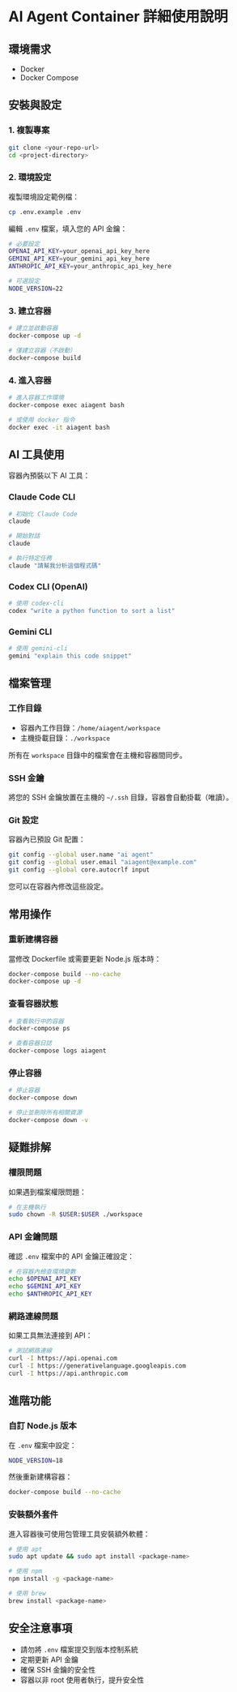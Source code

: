 # AI Agent Container 詳細使用說明

## 環境需求

- Docker
- Docker Compose

## 安裝與設定

### 1. 複製專案

```bash
git clone <your-repo-url>
cd <project-directory>
```

### 2. 環境設定

複製環境設定範例檔：

```bash
cp .env.example .env
```

編輯 `.env` 檔案，填入您的 API 金鑰：

```bash
# 必要設定
OPENAI_API_KEY=your_openai_api_key_here
GEMINI_API_KEY=your_gemini_api_key_here
ANTHROPIC_API_KEY=your_anthropic_api_key_here

# 可選設定
NODE_VERSION=22
```

### 3. 建立容器

```bash
# 建立並啟動容器
docker-compose up -d

# 僅建立容器（不啟動）
docker-compose build
```

### 4. 進入容器

```bash
# 進入容器工作環境
docker-compose exec aiagent bash

# 或使用 docker 指令
docker exec -it aiagent bash
```

## AI 工具使用

容器內預裝以下 AI 工具：

### Claude Code CLI

```bash
# 初始化 Claude Code
claude

# 開始對話
claude

# 執行特定任務
claude "請幫我分析這個程式碼"
```

### Codex CLI (OpenAI)

```bash
# 使用 codex-cli
codex "write a python function to sort a list"
```

### Gemini CLI

```bash
# 使用 gemini-cli
gemini "explain this code snippet"
```

## 檔案管理

### 工作目錄

- 容器內工作目錄：`/home/aiagent/workspace`
- 主機掛載目錄：`./workspace`

所有在 `workspace` 目錄中的檔案會在主機和容器間同步。

### SSH 金鑰

將您的 SSH 金鑰放置在主機的 `~/.ssh` 目錄，容器會自動掛載（唯讀）。

### Git 設定

容器內已預設 Git 配置：

```bash
git config --global user.name "ai agent"
git config --global user.email "aiagent@example.com"
git config --global core.autocrlf input
```

您可以在容器內修改這些設定。

## 常用操作

### 重新建構容器

當修改 Dockerfile 或需要更新 Node.js 版本時：

```bash
docker-compose build --no-cache
docker-compose up -d
```

### 查看容器狀態

```bash
# 查看執行中的容器
docker-compose ps

# 查看容器日誌
docker-compose logs aiagent
```

### 停止容器

```bash
# 停止容器
docker-compose down

# 停止並刪除所有相關資源
docker-compose down -v
```

## 疑難排解

### 權限問題

如果遇到檔案權限問題：

```bash
# 在主機執行
sudo chown -R $USER:$USER ./workspace
```

### API 金鑰問題

確認 `.env` 檔案中的 API 金鑰正確設定：

```bash
# 在容器內檢查環境變數
echo $OPENAI_API_KEY
echo $GEMINI_API_KEY
echo $ANTHROPIC_API_KEY
```

### 網路連線問題

如果工具無法連接到 API：

```bash
# 測試網路連線
curl -I https://api.openai.com
curl -I https://generativelanguage.googleapis.com
curl -I https://api.anthropic.com
```

## 進階功能

### 自訂 Node.js 版本

在 `.env` 檔案中設定：

```bash
NODE_VERSION=18
```

然後重新建構容器：

```bash
docker-compose build --no-cache
```

### 安裝額外套件

進入容器後可使用包管理工具安裝額外軟體：

```bash
# 使用 apt
sudo apt update && sudo apt install <package-name>

# 使用 npm
npm install -g <package-name>

# 使用 brew
brew install <package-name>
```

## 安全注意事項

- 請勿將 `.env` 檔案提交到版本控制系統
- 定期更新 API 金鑰
- 確保 SSH 金鑰的安全性
- 容器以非 root 使用者執行，提升安全性